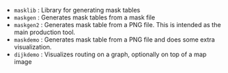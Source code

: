 * `masklib` : Library for generating mask tables
* `maskgen` : Generates mask tables from a mask file
* `maskgen2` : Generates mask table from a PNG file. This is intended as the main production tool.
* `maskdemo` : Generates mask table from a PNG file and does some extra visualization.
* `dijkdemo` : Visualizes routing on a graph, optionally on top of a map image